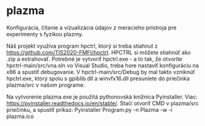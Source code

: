 # plazma
Konfigurácia, čítanie a vizualizácia údajov z meracieho prístroja pre experimenty s fyzikou plazmy.

Náš projekt využíva program hpctrl, ktorý si treba stiahnut z https://github.com/TIS2020-FMFI/hpctrl.
HPCTRL si môžete stiahnúť ako .zip a extrahovať.
Potrebné je vytvoriť hpctrl.exe - a to tak, že otvoríte hpctrl-main/src/vna.sln vo Visual Studio, treba hore nastaviť konfiguráciu na x86 a spustiť debugovanie.
V hpctrl-main/src/Debug by mal takto vzniknúť hpctrl.exe, ktorý spolu s gpiblib.dll a winvfx16.dll presuniete do priečinka plazma/src v našom programe.

Na vytvorenie plazma.exe je použitá pythonovská knižnica Pyinstaller. Viac: https://pyinstaller.readthedocs.io/en/stable/.
Stačí otvoriť CMD v plazma/src priečinku, a spustiť príkaz:
Pyinstaller Program.py -n Plazma -w -i plazma.ico
